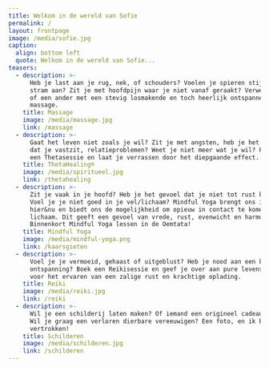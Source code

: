 ```yaml
---
title: Welkom in de wereld van Sofie
permalink: /
layout: frontpage
image: /media/sofie.jpg
caption:
  align: bottom left
  quote: Welkom in de wereld van Sofie...
teasers:
  - description: >-
      Heb je last aan je rug, nek, of schouders? Voelen je spieren stijf en
      stram aan? Zit je met hoofdpijn waar je niet vanaf geraakt? Verwen jezelf
      of een ander met een stevig losmakende en toch heerlijk ontspannende
      massage.
    title: Massage
    image: /media/massage.jpg
    link: /massage
  - description: >-
      Gaat het leven niet zoals je wil? Zit je met angsten, heb je het gevoel
      dat je vastzit, relatieproblemen? Weet je niet meer wat je wil? Probeer
      een Thetasessie en laat je verrassen door het diepgaande effect.
    title: ThetaHealing®
    image: /media/spiritueel.jpg
    link: /thetahealing
  - description: >-
      Zit je vaak in je hoofd? Heb je het gevoel dat je niet tot rust kan komen?
      Voel je je niet goed in je vel/lichaam? Mindful Yoga brengt ons in het
      hier&nu en biedt ons de mogelijkheid om opieuw in contact te komen met ons
      lichaam. Dit geeft een gevoel van vrede, rust, evenwicht en harmonie. 
      Binnenkort Mindful Yoga lessen in de Oemtata!
    title: Mindful Yoga
    image: /media/mindful-yoga.png
    link: /kaarsgieten
  - description: >-
      Voel je je vermoeid, gehaast of uitgeblust? Heb je nood aan een krachtige
      ontspanning? Boek een Reikisessie en geef je over aan pure levensenergie
      voor het ervaren van een zalige rust en krachtige oplading.
    title: Reiki
    image: /media/reiki.jpg
    link: /reiki
  - description: >-
      Wil je een schilderij laten maken? Of iemand een origineel cadeau geven?
      Wil je graag een verloren dierbare vereeuwigen? Een foto, en ik ben
      vertrokken!
    title: Schilderen
    image: /media/schilderen.jpg
    link: /schilderen
---
```


